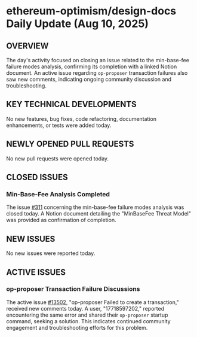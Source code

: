 # ethereum-optimism/design-docs Daily Update (Aug 10, 2025)
## OVERVIEW 
The day's activity focused on closing an issue related to the min-base-fee failure modes analysis, confirming its completion with a linked Notion document. An active issue regarding `op-proposer` transaction failures also saw new comments, indicating ongoing community discussion and troubleshooting.

## KEY TECHNICAL DEVELOPMENTS

No new features, bug fixes, code refactoring, documentation enhancements, or tests were added today.

## NEWLY OPENED PULL REQUESTS
No new pull requests were opened today.

## CLOSED ISSUES

### Min-Base-Fee Analysis Completed
The issue [#311](https://github.com/ethereum-optimism/design-docs/issues/311) concerning the min-base-fee failure modes analysis was closed today. A Notion document detailing the "MinBaseFee Threat Model" was provided as confirmation of completion.

## NEW ISSUES
No new issues were reported today.

## ACTIVE ISSUES

### op-proposer Transaction Failure Discussions
The active issue [#13502](https://github.com/ethereum-optimism/design-docs/issues/13502), "op-proposer Failed to create a transaction," received new comments today. A user, "17718597202," reported encountering the same error and shared their `op-proposer` startup command, seeking a solution. This indicates continued community engagement and troubleshooting efforts for this problem.